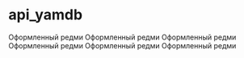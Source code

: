 # api_yamdb

Оформленный редми
Оформленный редми
Оформленный редми
Оформленный редми
Оформленный редми
Оформленный редми
